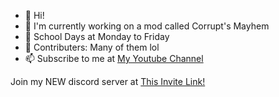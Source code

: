 - 👋 Hi!
- 👀 I'm currently working on a mod called Corrupt's Mayhem
- 🌱 School Days at Monday to Friday
- 💞️ Contributers: Many of them lol
- 📫 Subscribe to me at [My Youtube Channel](https://www.youtube.com/c/someguywholikesfnf/featured)

Join my NEW discord server at [This Invite Link!](https://discord.gg/UYEDCnHfHn)
